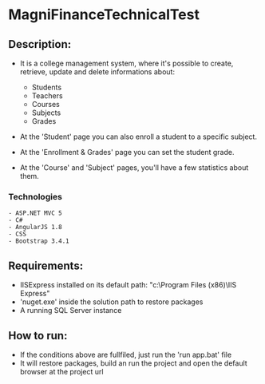 # MagniFinanceTechnicalTest

## Description:

  * It is a college management system, where it's possible to create, retrieve, update and delete informations about:
    - Students
    - Teachers 
    - Courses
    - Subjects
    - Grades
    
  * At the 'Student' page you can also enroll a student to a specific subject.
  * At the 'Enrollment & Grades' page you can set the student grade.
  * At the 'Course' and 'Subject' pages, you'll have a few statistics about them.
  
  ### Technologies
    - ASP.NET MVC 5
    - C#
    - AngularJS 1.8
    - CSS
    - Bootstrap 3.4.1
    

## Requirements:

  * IISExpress installed on its default path: "c:\Program Files (x86)\IIS Express\"
  * 'nuget.exe' inside the solution path to restore packages
  * A running SQL Server instance
  


## How to run:

  * If the conditions above are fullfiled, just run the 'run app.bat' file
  * It will restore packages, build an run the project and open the default browser at the project url
  



